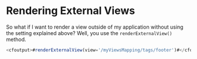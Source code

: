 # Rendering External Views

So what if I want to render a view outside of my application without using the setting explained above? Well, you use the `renderExternalView()` method.

```js
<cfoutput>#renderExternalView(view='/myViewsMapping/tags/footer')#</cfoutput>
```



